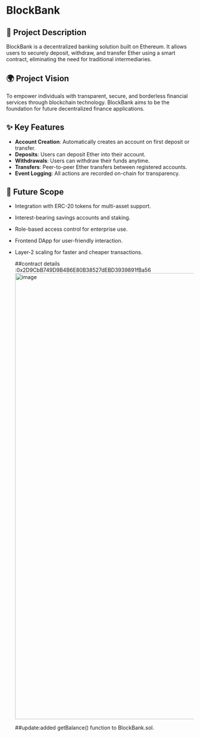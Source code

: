 # BlockBank

## 🏦 Project Description
BlockBank is a decentralized banking solution built on Ethereum. It allows users to securely deposit, withdraw, and transfer Ether using a smart contract, eliminating the need for traditional intermediaries.

## 🌍 Project Vision
To empower individuals with transparent, secure, and borderless financial services through blockchain technology. BlockBank aims to be the foundation for future decentralized finance applications.

## ✨ Key Features
- **Account Creation**: Automatically creates an account on first deposit or transfer.
- **Deposits**: Users can deposit Ether into their account.
- **Withdrawals**: Users can withdraw their funds anytime.
- **Transfers**: Peer-to-peer Ether transfers between registered accounts.
- **Event Logging**: All actions are recorded on-chain for transparency.

## 🚀 Future Scope
- Integration with ERC-20 tokens for multi-asset support.
- Interest-bearing savings accounts and staking.
- Role-based access control for enterprise use.
- Frontend DApp for user-friendly interaction.
- Layer-2 scaling for faster and cheaper transactions.

  ##contract details :0x2D9CbB749D9B4B6E80B38527dEBD3939891fBa56
  <img width="1920" height="1200" alt="image" src="https://github.com/user-attachments/assets/b0b1a35f-7c3f-4583-b362-5a0a909031c8" />

  ##update:added getBalance() function to BlockBank.sol.
  

